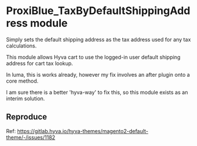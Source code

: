 # ProxiBlue_TaxByDefaultShippingAddress module

Simply sets the default shipping address as the tax address used for any tax calculations.

This module allows Hyva cart to use the logged-in user default shipping address
for cart tax lookup.

In luma, this is works already, however my fix involves an after plugin onto a core method.

I am sure there is a better 'hyva-way' to fix this, so this module exists as an interim solution.

## Reproduce
Ref: https://gitlab.hyva.io/hyva-themes/magento2-default-theme/-/issues/1182

